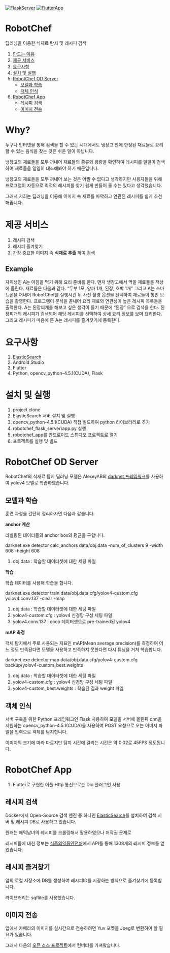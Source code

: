 [![FlaskServer](https://github.com/hookSSi/RobotChef/actions/workflows/python.yml/badge.svg?branch=main)](https://github.com/hookSSi/RobotChef/actions/workflows/python.yml)
[![FlutterApp](https://github.com/hookSSi/RobotChef/actions/workflows/flutter.yml/badge.svg?branch=main)](https://github.com/hookSSi/RobotChef/actions/workflows/flutter.yml)

RobotChef
==============================

딥러닝을 이용한 식재료 탐지 및 레시피 검색

1. [만드는 이유](#Why?)
2. [제공 서비스](#제공-서비스)
3. [요구사항](#요구사항)
4. [설치 및 실행](#설치-및-실행)
5. [RobotChef OD Server](#RobotChef-OD-Server)
    * [모델과 학습](#모델과-학습)
    * [객체 인식](#객체-인식)
6. [RobotChef App](#RobotChef-App)
    * [레시피 검색](#레시피-검색)
    * [이미지 전송](#이미지-전송)

# Why?

누구나 인터넷을 통해 검색을 할 수 있는 시대에서도 냉장고 안에 한정된 재료들로 요리할 수 있는 음식을 찾는 것은 쉬운 일이 아닙니다.
 
냉장고의 재료들을 모두 꺼내어 재료들의 종류와 용량을 확인하여 레시피를 일일이 검색하여 재료들을 일일이 대조해봐야 하기 때문입니다.

냉장고의 재료들을 모두 꺼내어 보는 것은 어쩔 수 없다고 생각하지만 사용자들을 위해 프로그램이 자동으로 최적의 레시피를 찾기 쉽게 만들어 줄 수는 있다고 생각했습니다.
 
그래서 저희는 딥러닝을 이용해 이미지 속 재료를 파악하고 연관된 레시피를 쉽게 추천해줍니다.

# 제공 서비스

1. 레시피 검색
2. 레시피 즐겨찾기
3. 가장 중요한 이미지 속 **식재료 추출** 하여 검색

## Example

자취생인 A는 아침을 먹기 위해 요리 준비를 한다. 먼저 냉장고에서 먹을 재료들을 책상에 올린다. 재료들은 다음과 같다. “두부 1모, 양파 1개, 된장, 호박 1개” 그리고 A는 스마트폰을 꺼내어 RobotChef를 실행시킨 뒤 사진 촬영 옵션을 선택하여 재료들이 놓인 모습을 촬영한다. 프로그램이 분석을 끝내어 요리 재료와 연관성이 높은 레시피 목록들을 출력한다. A는 된장찌개를 해보고 싶은 생각이 들기 때문에 “된장” 으로 검색을 한다. 된장찌개의 레시피가 검색되어 해당 레시피를 선택하여 상세 요리 정보를 보며 요리한다. 그리고 레시피가 마음에 든 A는 레시피를 즐겨찾기에 등록한다.

# 요구사항

1. [ElasticSearch](https://github.com/elastic/elasticsearch)
3. Android Studio
4. Flutter
5. Python, opencv_python-4.5.1(CUDA), Flask

# 설치 및 실행

1. project clone
2. ElasticSearch 서버 설치 및 실행
3. opencv_python-4.5.1(CUDA) 직접 빌드하여 python 라이브러리로 추가
4. robotchef_flask_server\app.py 실행
5. robotchef_app를 안드로이드 스튜디오 프로젝트로 열기
6. 프로젝트를 실행 및 빌드  

# RobotChef OD Server

RobotChef의 식재료 탐지 딥러닝 모델은 AlexeyAB의 [darknet 프레임워크](https://github.com/AlexeyAB/darknet)를 사용하여 yolov4 모델로 학습하였습니다.

## 모델과 학습

훈련 과정을 간단히 정리하자면 다음과 같습니다.

**anchor 계산**

라벨링된 데이터들의 anchor box의 평균을 구합니다.

darknet.exe detector calc_anchors data/obj.data -num_of_clusters 9 -width 608 -height 608

1. obj.data : 학습할 데이터셋에 대한 세팅 파일

**학습**

학습 데이터를 사용해 학습을 합니다.

darknet.exe detector train data/obj.data cfg/yolov4-custom.cfg yolov4.conv.137 -clear -map

1. obj.data : 학습할 데이터셋에 대한 세팅 파일
2. yolov4-custom.cfg : yolov4 신경망 구성 세팅 파일
3. yolov4.conv.137 : coco 데이터셋으로 pre-trained된 yolov4

**mAP 측정**

객체 탐지에서 주로 사용되는 지표인 mAP(Mean average precision)를 측정하여 어느 정도 만족된다면 모델을 사용하고 만족하지 못한다면 다시 튜닝을 거쳐 학습합니다.

darknet.exe detector map data/obj.data cfg/yolov4-custom.cfg backup/yolov4-custom_best.weights

1. obj.data : 학습할 데이터셋에 대한 세팅 파일
2. yolov4-custom.cfg : yolov4 신경망 구성 세팅 파일
3. yolov4-custom_best.weights : 학습된 결과 weight 파일

## 객체 인식
서버 구축을 위한 Python 프레임워크인 Flask 사용하여 모델을 서버에 올린뒤 dnn을 지원하는 opencv_python-4.5.1(CUDA)을 사용하여 POST 요청으로 오는 이미지 파일을 입력으로 객체를 탐지합니다.

이미지의 크기에 따라 다르지만 탐지 시간에 걸리는 시간은 약 0.02로 45FPS 정도됩니다.

# RobotChef App
1. Flutter로 구현한 어플 Http 통신으로는 Dio 플러그인 사용

## 레시피 검색
Docker에서 Open-Source 검색 엔진 중 하나인 [ElasticSearch](https://github.com/elastic/elasticsearch)를 설치하여 검색 서버 및 레시피 DB로 사용하고 있습니다.

원래는 해먹남녀의 레시피를 크롤링해서 활용하였으나 저작권 문제로

레시피들에 대한 정보는 [식품의약품안전처](https://www.foodsafetykorea.go.kr/api/newDatasetDetail.do)에서 API를 통해 1308개의 레시피 정보를 얻었습니다.

## 레시피 즐겨찾기
앱의 로컬 저장소에 DB를 생성하여 레시피ID를 저장하는 방식으로 즐겨찾기에 등록합니다.

라이브러리는 sqflite를 사용했습니다.

## 이미지 전송
앱에서 카메라의 이미지를 실시간으로 전송하려면 Yuv 포멧을 Jpeg로 변환하여 할 필요가 있습니다. 

그래서 다음의 [오픈 소스 프로젝트](https://github.com/tomerblecher/YUV_2_RGB)에서 컨버터를 가져왔습니다.
